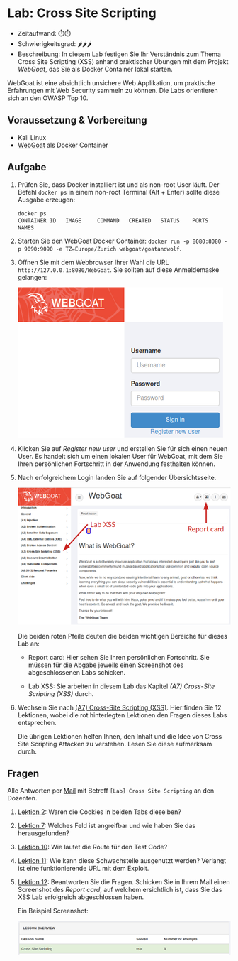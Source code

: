 # Lab: Cross Site Scripting

-   Zeitaufwand:        ⏱️⏱️
-   Schwierigkeitsgrad: 🌶🌶🌶️
-   Beschreibung: In diesem Lab festigen Sie Ihr Verständnis zum Thema Cross Site Scripting (XSS) anhand praktischer Übungen mit dem Projekt _WebGoat_, das Sie als Docker Container lokal starten.

WebGoat ist eine absichtlich unsichere Web Applikation, um praktische Erfahrungen mit Web Security sammeln zu können. Die Labs orientieren sich an den OWASP Top 10.

## Voraussetzung & Vorbereitung

-   Kali Linux
-   [WebGoat](https://github.com/WebGoat/WebGoat) als Docker Container

## Aufgabe

1.  Prüfen Sie, dass Docker installiert ist und als non-root User läuft. Der Befehl `docker ps` in einem non-root Terminal (Alt + Enter) sollte diese Ausgabe erzeugen:

        docker ps
        CONTAINER ID   IMAGE     COMMAND   CREATED   STATUS    PORTS     NAMES

2.  Starten Sie den WebGoat Docker Container: `docker run -p 8080:8080 -p 9090:9090 -e TZ=Europe/Zurich webgoat/goatandwolf`.

3.  Öffnen Sie mit dem Webbrowser Ihrer Wahl die URL `http://127.0.0.1:8080/WebGoat`. Sie sollten auf diese Anmeldemaske gelangen:

    ![WebGoat Loginpage](img/webgoat-login-page.png)

4.  Klicken Sie auf _Register new user_ und erstellen Sie für sich einen neuen User. Es handelt sich um einen lokalen User für WebGoat, mit dem Sie Ihren persönlichen Fortschritt in der Anwendung festhalten können.

5.  Nach erfolgreichem Login landen Sie auf folgender Übersichtsseite.

    ![WebGoat Welcome Page](img/webgoat-welcome-page.png)

    Die beiden roten Pfeile deuten die beiden wichtigen Bereiche für dieses Lab an:

    -   Report card: Hier sehen Sie Ihren persönlichen Fortschritt. Sie müssen für die Abgabe jeweils einen Screenshot des abgeschlossenen Labs schicken.

    -   Lab XSS: Sie arbeiten in diesem Lab das Kapitel _(A7) Cross-Site Scripting (XSS)_ durch.

6.  Wechseln Sie nach [(A7) Cross-Site Scripting (XSS)](http://127.0.0.1:8080/WebGoat/start.mvc#lesson/CrossSiteScripting.lesson). Hier finden Sie 12 Lektionen, wobei die rot hinterlegten Lektionen den Fragen dieses Labs entsprechen.

    Die übrigen Lektionen helfen Ihnen, den Inhalt und die Idee von Cross Site Scripting Attacken zu verstehen. Lesen Sie diese aufmerksam durch.

## Fragen

Alle Antworten per [Mail](mailto:pascal.knecht@juventus.schule?subject=[Lab]%20Cross%20Site%20Scripting) mit Betreff `[Lab] Cross Site Scripting` an den Dozenten.

1.  [Lektion 2](http://127.0.0.1:8080/WebGoat/start.mvc#lesson/CrossSiteScripting.lesson/1): Waren die Cookies in beiden Tabs dieselben?

2.  [Lektion 7](http://127.0.0.1:8080/WebGoat/start.mvc#lesson/CrossSiteScripting.lesson/6): Welches Feld ist angreifbar und wie haben Sie das herausgefunden?

3.  [Lektion 10](http://127.0.0.1:8080/WebGoat/start.mvc#lesson/CrossSiteScripting.lesson/9): Wie lautet die Route für den Test Code?

4.  [Lektion 11](http://127.0.0.1:8080/WebGoat/start.mvc#lesson/CrossSiteScripting.lesson/10): Wie kann diese Schwachstelle ausgenutzt werden? Verlangt ist eine funktionierende URL mit dem Exploit.

5.  [Lektion 12](http://127.0.0.1:8080/WebGoat/start.mvc#lesson/CrossSiteScripting.lesson/11): Beantworten Sie die Fragen. Schicken Sie in Ihrem Mail einen Screenshot des _Report card_, auf welchem ersichtlich ist, dass Sie das XSS Lab erfolgreich abgeschlossen haben.

    Ein Beispiel Screenshot:

    ![sha256sum webgoat-xss-solved.png 3b24af407bb2922934a4845ce375dbd3e4d9d0670d82ca98658f897592c0ef6b](img/webgoat-xss-solved.png)
